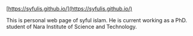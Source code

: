 [https://syfulis.github.io/](https://syfulis.github.io/)

This is personal web page of syful islam. He is current working as a PhD. student of Nara Institute of Science and Technology.
